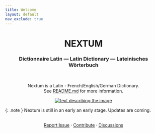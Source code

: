 ```yaml
---
title: Welcome
layout: default
nav_exclude: true
---
```


<h1 align="center">NEXTUM</h1>

<h3 align="center">Dictionnaire Latin — Latin Dictionary — Lateinisches Wörterbuch</h3>
<br>
<p align="center">Nextum is a Latin - French/English/German Dictionary. <br> See <a href="https://github.com/nextum/nextum.github.io">README.md</a> for more information.</p>

<p align="center">
<a href="https://github.com/nextum/nextum.github.io/tree/main/a-z">
<img src="https://img.shields.io/github/directory-file-count/nextum/nextum.github.io/a-z?label=Entries&style=for-the-badge" alt="text describing the image">
</a></p>

{: .note }
Nextum is still in an early an early stage. Updates are coming.

<div align="center">
  <p align="center">
    <br />
    <a href="https://github.com/nextum/nextum.github.io/issues/new">Report Issue</a>
    ·
    <a href="https://github.com/nextum/nextum.github.io/blob/main/CONTRIBUTE.md">Contribute</a>
    ·
    <a href="https://github.com/nextum/nextum.github.io/discussions">Discussions</a>
  </p>
</div>
